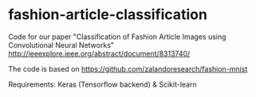 # fashion-article-classification

Code for our paper "Classification of Fashion Article Images using Convolutional Neural Networks"
http://ieeexplore.ieee.org/abstract/document/8313740/

The code is based on https://github.com/zalandoresearch/fashion-mnist


Requirements:
Keras (Tensorflow backend) & Scikit-learn
